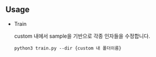 ## Usage

- Train

  custom 내에서 sample을 기반으로 각종 인자들을 수정합니다.  

	```
	python3 train.py --dir {custom 내 폴더이름}
	```
